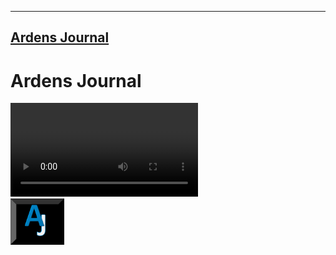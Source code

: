 <!DOCTYPE html>
<html lang="en">
<head>
  <meta charset="UTF-8">
  <meta name="viewport" content="width=device-width, initial-scale=1.0">
  <link rel="stylesheet" href="./links/style1-aj.css">
  <link rel="preconnect" href="https://fonts.googleapis.com">
<link rel="preconnect" href="https://fonts.gstatic.com" crossorigin>
<link href="https://fonts.googleapis.com/css2?family=Playfair+Display&display=swap" rel="stylesheet">
<script src="./links/java1-functions.js"></script>
<link rel="preconnect" href="https://fonts.googleapis.com">
<link rel="preconnect" href="https://fonts.gstatic.com" crossorigin>
<link href="https://fonts.googleapis.com/css2?family=Playfair+Display&family=Work+Sans:wght@500&display=swap" rel="stylesheet">
<link rel="preconnect" href="https://fonts.googleapis.com">
<link rel="preconnect" href="https://fonts.gstatic.com" crossorigin>
<link href="https://fonts.googleapis.com/css2?family=Merriweather&family=Playfair+Display&family=Work+Sans:wght@500&display=swap" rel="stylesheet">
<link rel="icon" href="./assets/logos/svg/AJBB.png" image>
<title>Ardens Journal</title>
</head>

<body>
 
<hr/>

<div>
  <h2 id="ajlinkh">
<a id="ajlink" href="./webpages/1-mainpages/1home1-mainpage.html"> Ardens Journal </a>
 </h2>
</div>

<div id="aj">
<h1 class="aj">
  Ardens Journal
</h1>
</div>

  <main>
    <section id="first">
      <article class="ad-container">
        <div class="video-container">
        <video id="video" src="./1-mainpages/1home1-mainpage.html" autoplay loop>About Us</video>
      </div>

  </main>

  <footer>
  <div id="footer">
    <div class="logofoot">
      <img id="logo-footer" src="./assets/logos/svg/AJB.png" height="74rem">
    </div>


  </div>

</footer> 

</body>
</html>
